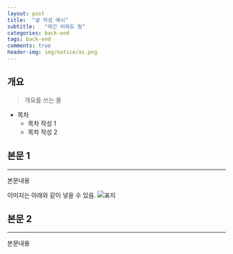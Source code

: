 ```yaml
---
layout: post
title:  "글 작성 예시"
subtitle:   "여긴 비워도 됨"
categories: back-end
tags: back-end
comments: true
header-img: img/notice/ai.png
---
```


## 개요
> 개요를 쓰는 줄

- 목차
	- 목차 작성 1
	- 목차 작성 2 
  

## 본문 1
---
본문내용

이미지는 아래와 같이 넣을 수 있음.
![표지](https://theorydb.github.io/assets/img/review/review-book-grokking-ai-algorithms-1.png)

## 본문 2
---
본문내용
